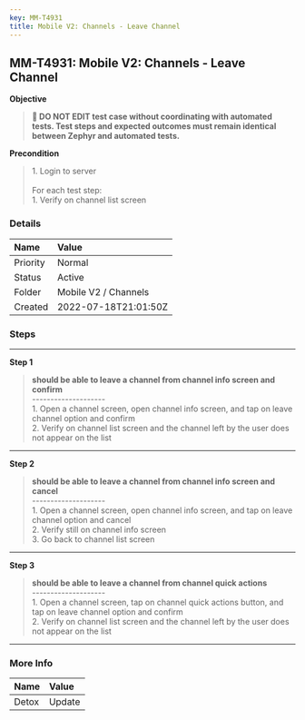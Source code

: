 ```yaml
---
key: MM-T4931
title: Mobile V2: Channels - Leave Channel
---
```


## MM-T4931: Mobile V2: Channels - Leave Channel

**Objective**

> <article><strong>🛑 DO NOT EDIT test case without coordinating with automated tests. Test steps and expected outcomes must remain identical between Zephyr and automated tests.</strong></article>

**Precondition**

> <article>1. Login to server<br /><br />For each test step:<br />1. Verify on channel list screen</article>

### Details

| Name     | Value                |
| :------- | :------------------- |
| Priority | Normal               |
| Status   | Active               |
| Folder   | Mobile V2 / Channels |
| Created  | 2022-07-18T21:01:50Z |

### Steps

<hr/>

**Step 1**

> <article><strong>should be able to leave a channel from channel info screen and confirm</strong><br />--------------------<br />1. Open a channel screen, open channel info screen, and tap on leave channel option and confirm<br />2. Verify on channel list screen and the channel left by the user does not appear on the list</article>

<hr/>

**Step 2**

> <article><strong>should be able to leave a channel from channel info screen and cancel</strong><br />--------------------<br />1. Open a channel screen, open channel info screen, and tap on leave channel option and cancel<br />2. Verify still on channel info screen<br />3. Go back to channel list screen</article>

<hr/>

**Step 3**

> <article><strong>should be able to leave a channel from channel quick actions</strong><br />--------------------<br />1. Open a channel screen, tap on channel quick actions button, and tap on leave channel option and confirm<br />2. Verify on channel list screen and the channel left by the user does not appear on the list</article>

<hr/>

### More Info

| Name  | Value  |
| :---- | :----- |
| Detox | Update |
